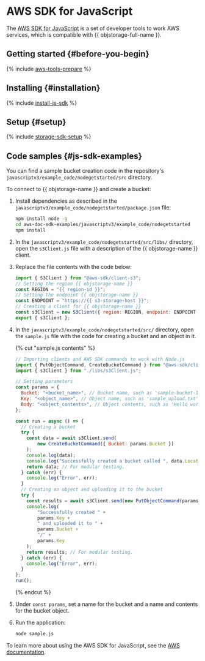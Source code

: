 # AWS SDK for JavaScript

The [AWS SDK for JavaScript](https://aws.amazon.com/sdk-for-javascript/) is a set of developer tools to work AWS services, which is compatible with {{ objstorage-full-name }}.

## Getting started {#before-you-begin}

{% include [aws-tools-prepare](../../_includes/aws-tools/aws-tools-prepare.md) %}

## Installing {#installation}

{% include [install-js-sdk](../../_includes/aws-tools/install-js-sdk.md) %}

## Setup {#setup}

{% include [storage-sdk-setup](../_includes_service/storage-sdk-setup-storage-url.md) %}

## Code samples {#js-sdk-examples}

You can find a sample bucket creation code in the repository's `javascriptv3/example_code/nodegetstarted/src` directory.

To connect to {{ objstorage-name }} and create a bucket:

1. Install dependencies as described in the `javascriptv3/example_code/nodegetstarted/package.json` file:

   ```bash
   npm install node -g
   cd aws-doc-sdk-examples/javascriptv3/example_code/nodegetstarted
   npm install
   ```

1. In the `javascriptv3/example_code/nodegetstarted/src/libs/` directory, open the `s3Client.js` file with a description of the {{ objstorage-name }} client.
1. Replace the file contents with the code below:

   ```js
   import { S3Client } from "@aws-sdk/client-s3";
   // Setting the region {{ objstorage-name }}
   const REGION = "{{ region-id }}";
   // Setting the endpoint {{ objstorage-name }}
   const ENDPOINT = "https://{{ s3-storage-host }}";
   // Creating a client for {{ objstorage-name }}
   const s3Client = new S3Client({ region: REGION, endpoint: ENDPOINT });
   export { s3Client };
   ```

1. In the `javascriptv3/example_code/nodegetstarted/src/` directory, open the `sample.js` file with the code for creating a bucket and an object in it.

   {% cut "sample.js contents" %}

   ```js
   // Importing clients and AWS SDK commands to work with Node.js
   import { PutObjectCommand, CreateBucketCommand } from "@aws-sdk/client-s3";
   import { s3Client } from "./libs/s3Client.js";

   // Setting parameters
   const params = {
     Bucket: "<bucket_name>", // Bucket name, such as 'sample-bucket-101'.
     Key: "<object_name>", // Object name, such as 'sample_upload.txt'.
     Body: "<object_contents>", // Object contents, such as 'Hello world!".
   };

   const run = async () => {
     // Creating a bucket
     try {
       const data = await s3Client.send(
           new CreateBucketCommand({ Bucket: params.Bucket })
       );
       console.log(data);
       console.log("Successfully created a bucket called ", data.Location);
       return data; // For modular testing.
     } catch (err) {
       console.log("Error", err);
     }
     // Creating an object and uploading it to the bucket
     try {
       const results = await s3Client.send(new PutObjectCommand(params));
       console.log(
           "Successfully created " +
           params.Key +
           " and uploaded it to " +
           params.Bucket +
           "/" +
           params.Key
       );
       return results; // For modular testing.
     } catch (err) {
       console.log("Error", err);
     }
   };
   run();
   ```

   {% endcut %}

1. Under `const params`, set a name for the bucket and a name and contents for the bucket object.
1. Run the application:

   ```bash
   node sample.js
   ```

To learn more about using the AWS SDK for JavaScript, see the [AWS documentation](https://docs.aws.amazon.com/sdk-for-javascript/v3/developer-guide/getting-started-nodejs.html).